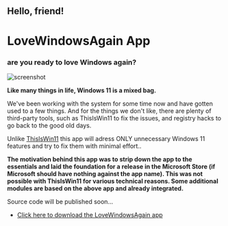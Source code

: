 
## Hello, friend!
# LoveWindowsAgain App
###  are you ready to love Windows again?

![screenshot](https://github.com/builtbybel/LoveWindowsAgain/blob/main/assets/lwa.png)

 
**Like many things in life, Windows 11 is a mixed bag.**

We've been working with the system for some time now and have gotten used to a few things.
And for the things we don't like, there are plenty of third-party tools, such as ThisIsWin11 to fix the issues, and registry hacks to go back to the good old days.

Unlike [ThisIsWin11](https://github.com/builtbybel/ThisIsWin11) this app will adress ONLY unnecessary Windows 11 features and try to fix them with minimal effort..

**The motivation behind this app was to strip down the app to the essentials and laid the foundation for a release in the Microsoft Store (if Microsoft should have nothing against the app name). 
This was not possible with ThisIsWin11 for various technical reasons. Some additional modules are based on the above app and already integrated.**

Source code will be published soon...

- [Click here to download the LoveWindowsAgain app](https://github.com/builtbybel/LoveWindowsAgain/releases)
